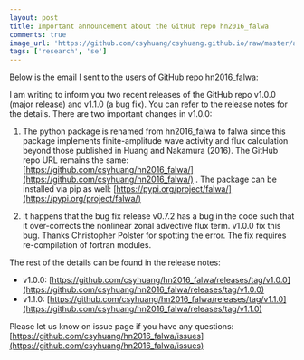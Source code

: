 ```yaml
---
layout: post
title: Important announcement about the GitHub repo hn2016_falwa
comments: true
image_url: 'https://github.com/csyhuang/csyhuang.github.io/raw/master/assets/img/hn2016_falwa_diagram.png'
tags: ['research', 'se']
---
```


Below is the email I sent to the users of GitHub repo hn2016_falwa:

I am writing to inform you two recent releases of the GitHub repo v1.0.0 (major release) and v1.1.0 (a bug fix). You can refer to the release notes for the details. There are two important changes in v1.0.0:

1. The python package is renamed from hn2016_falwa to falwa since this package implements finite-amplitude wave activity and flux calculation beyond those published in Huang and Nakamura (2016). The GitHub repo URL remains the same: [https://github.com/csyhuang/hn2016_falwa/](https://github.com/csyhuang/hn2016_falwa/) . The package can be installed via pip as well: [https://pypi.org/project/falwa/](https://pypi.org/project/falwa/)

2. It happens that the bug fix release v0.7.2 has a bug in the code such that it over-corrects the nonlinear zonal advective flux term. v1.0.0 fix this bug. Thanks Christopher Polster for spotting the error. The fix requires re-compilation of fortran modules.

The rest of the details can be found in the release notes:
- v1.0.0: [https://github.com/csyhuang/hn2016_falwa/releases/tag/v1.0.0](https://github.com/csyhuang/hn2016_falwa/releases/tag/v1.0.0)
- v1.1.0: [https://github.com/csyhuang/hn2016_falwa/releases/tag/v1.1.0](https://github.com/csyhuang/hn2016_falwa/releases/tag/v1.1.0)

Please let us know on issue page if you have any questions:
[https://github.com/csyhuang/hn2016_falwa/issues](https://github.com/csyhuang/hn2016_falwa/issues)